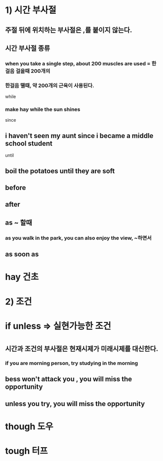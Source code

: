 # 1) 시간 부사절
## 주절 뒤에 위치하는 부사절은 ,를 붙이지 않는다.
##  시간 부사절 종류
### when you take a single step, about 200 muscles are used = 한걸음 걸을때 200개의 
### 한걸음 땔때, 약 200개의 근육이 사용된다. 

while 
### make hay while the sun shines
since 
## i haven't seen my aunt since i became a middle school student 
until
## boil the potatoes until they are soft 

## before 
## after 
## as ~ 할때
### as you walk in the park, you can also enjoy the view, ~하면서
## as soon as


# hay 건초

# 2) 조건
# if unless => 실현가능한 조건

# 

## 시간과 조건의 부사절은 현재시제가 미래시제를 대신한다.
### if you are morning person, try studying in the morning

## bess won't attack you , you will miss the opportunity 

## unless you try, you will miss the opportunity
# though 도우 
# tough 터프

